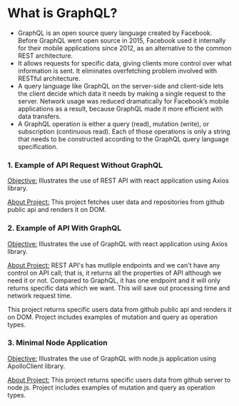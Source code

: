 # What is GraphQL?
- GraphQL is an open source query language created by Facebook. Before GraphQL went open source in 2015, Facebook used it internally for their mobile applications since 2012, as an alternative to the common REST architecture. 
- It allows requests for specific data, giving clients more control over what information is sent. It eliminates overfetching problem involved with RESTful  architecture.
- A query language like GraphQL on the server-side and client-side lets the client decide which data it needs by making a single request to the server. Network usage was reduced dramatically for Facebook’s mobile applications as a result, because GraphQL made it more efficient with data transfers.
- A GraphQL operation is either a query (read), mutation (write), or subscription (continuous read). Each of those operations is only a string that needs to be constructed according to the GraphQL query language specification. 


### 1. Example of API Request Without GraphQL
<ins>Objective:</ins>
Illustrates the use of REST API with react application using Axios library.

<ins>About Project:</ins>
This project fetches user data and repositories from github public api and renders it on DOM.


### 2. Example of API With GraphQL
<ins>Objective:</ins>
Illustrates the use of GraphQL with react application using Axios library.

<ins>About Project:</ins>
REST API's has mutliple endpoints and we can't have any control on API call; that is, it returns all the properties of API although we need it or not. Compared to GraphQL, it has one endpoint and it will only returns specific data which we want. This will save out processing time and network request time.

This project returns specific users data from github public api and renders it on DOM. Project includes examples of mutation and query as operation types.


### 3. Minimal Node Application
<ins>Objective:</ins>
Illustrates the use of GraphQL with node.js application using ApolloClient library.

<ins>About Project:</ins>
This project returns specific users data from github server to node.js. Project includes examples of mutation and query as operation types.